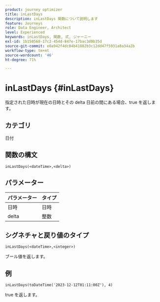 ```yaml
---
product: journey optimizer
title: inLastDays
description: inLastDays 関数について説明します
feature: Journeys
role: Data Engineer, Architect
level: Experienced
keywords: inLastDays, 関数, 式, ジャーニー
exl-id: 1b150568-17c2-454d-847e-17bac3d0b35d
source-git-commit: e0a942f4dc84b41882b3c12dd47f5931a8a34a2b
workflow-type: tm+mt
source-wordcount: '46'
ht-degree: 71%

---
```


# inLastDays {#inLastDays}

指定された日時が現在の日時とその delta 日前の間にある場合、true を返します。

## カテゴリ

日付

## 関数の構文

`inLastDays(<dateTime>,<delta>)`

## パラメーター

| パラメーター | タイプ |
|-----------|------------------|
| 日時 | 日時 |
| delta | 整数 |

## シグネチャと戻り値のタイプ

`inLastDays(<dateTime>,<integer>)`

ブール値を返します。

## 例

`inLastDays(toDateTime('2023-12-12T01:11:00Z'), 4)`

true を返します。

